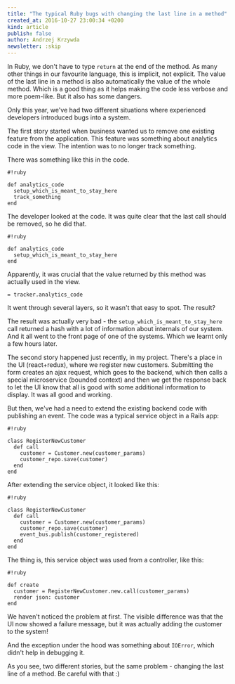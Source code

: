 ```yaml
---
title: "The typical Ruby bugs with changing the last line in a method"
created_at: 2016-10-27 23:00:34 +0200
kind: article
publish: false
author: Andrzej Krzywda
newsletter: :skip
---
```


In Ruby, we don't have to type `return` at the end of the method. As many other things in our favourite language, this is implicit, not explicit. The value of the last line in a method is also automatically the value of the whole method. Which is a good thing as it helps making the code less verbose and more poem-like. But it also has some dangers.

<!-- more -->

Only this year, we've had two different situations where experienced developers introduced bugs into a system.

The first story started when business wanted us to remove one existing feature from the application. This feature was something about analytics code in the view. The intention was to no longer track something.

There was something like this in the code.

```
#!ruby

def analytics_code
  setup_which_is_meant_to_stay_here
  track_something
end
```

The developer looked at the code. It was quite clear that the last call should be removed, so he did that.

```
#!ruby

def analytics_code
  setup_which_is_meant_to_stay_here
end
```

Apparently, it was crucial that the value returned by this method was actually used in the view.

```
= tracker.analytics_code
```

It went through several layers, so it wasn't that easy to spot.
The result?

The result was actually very bad - the `setup_which_is_meant_to_stay_here` call returned a hash with a lot of information about internals of our system. And it all went to the front page of one of the systems. Which we learnt only a few hours later.

The second story happened just recently, in my project. There's a place in the UI (react+redux), where we register new customers. Submitting the form creates an ajax request, which goes to the backend, which then calls a special microservice (bounded context) and then we get the response back to let the UI know that all is good with some additional information to display. It was all good and working.

But then, we've had a need to extend the existing backend code with publishing an event. The code was a typical service object in a Rails app:

```
#!ruby

class RegisterNewCustomer
  def call
    customer = Customer.new(customer_params)
    customer_repo.save(customer)
  end
end
```

After extending the service object, it looked like this:

```
#!ruby

class RegisterNewCustomer
  def call
    customer = Customer.new(customer_params)
    customer_repo.save(customer)
    event_bus.publish(customer_registered)
  end
end
```

The thing is, this service object was used from a controller, like this:

```
#!ruby

def create
  customer = RegisterNewCustomer.new.call(customer_params)
  render json: customer
end
```

We haven't noticed the problem at first. The visible difference was that the UI now showed a failure message, but it was actually adding the customer to the system!

And the exception under the hood was something about `IOError`, which didn't help in debugging it.

As you see, two different stories, but the same problem - changing the last line of a method. Be careful with that :)